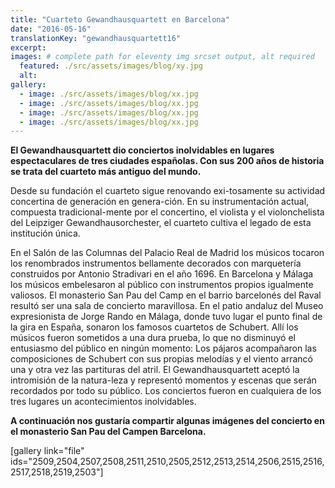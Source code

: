```yaml
---
title: "Cuarteto Gewandhausquartett en Barcelona"
date: "2016-05-16"
translationKey: "gewandhausquartett16"
excerpt:
images: # complete path for eleventy img srcset output, alt required
  featured: ./src/assets/images/blog/xy.jpg
  alt:
gallery:
  - image: ./src/assets/images/blog/xx.jpg
  - image: ./src/assets/images/blog/xx.jpg
  - image: ./src/assets/images/blog/xx.jpg
  - image: ./src/assets/images/blog/xx.jpg
---
```


**El Gewandhausquartett dio conciertos inolvidables en lugares espectaculares de tres ciudades españolas. Con sus 200 años de historia se trata del cuarteto más antiguo del mundo.**

Desde su fundación el cuarteto sigue renovando exi-tosamente su actividad concertina de generación en genera-ción. En su instrumentación actual, compuesta tradicional-mente por el concertino, el violista y el violonchelista del Leipziger Gewandhausorchester, el cuarteto cultiva el legado de esta institución única.

En el Salón de las Columnas del Palacio Real de Madrid los músicos tocaron los renombrados instrumentos bellamente decorados con marquetería construidos por Antonio Stradivari en el año 1696. En Barcelona y Málaga los músicos embelesaron al público con instrumentos propios igualmente valiosos. El monasterio San Pau del Camp en el barrio barcelonés del Raval resultó ser una sala de concierto maravillosa. En el patio andaluz del Museo expresionista de Jorge Rando en Málaga, donde tuvo lugar el punto final de la gira en España, sonaron los famosos cuartetos de Schubert. Allí los músicos fueron sometidos a una dura prueba, lo que no disminuyó el entusiasmo del público en ningún momento: Los pájaros acompañaron las composiciones de Schubert con sus propias melodías y el viento arrancó una y otra vez las partituras del atril. El Gewandhausquartett aceptó la intromisión de la natura-leza y representó momentos y escenas que serán recordados por todo su público. Los conciertos fueron en cualquiera de los tres lugares un acontecimientos inolvidables.

**A continuación nos gustaría compartir algunas imágenes del concierto en el monasterio San Pau del Campen Barcelona.**

\[gallery link="file" ids="2509,2504,2507,2508,2511,2510,2505,2512,2513,2514,2506,2515,2516,2517,2518,2519,2503"\]
